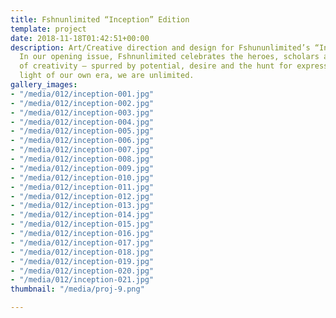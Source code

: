 ```yaml
---
title: Fshnunlimited “Inception” Edition
template: project
date: 2018-11-18T01:42:51+00:00
description: Art/Creative direction and design for Fshununlimited’s “Inception” edition.
  In our opening issue, Fshnunlimited celebrates the heroes, scholars and philosophers
  of creativity – spurred by potential, desire and the hunt for expression. In the
  light of our own era, we are unlimited.
gallery_images:
- "/media/012/inception-001.jpg"
- "/media/012/inception-002.jpg"
- "/media/012/inception-003.jpg"
- "/media/012/inception-004.jpg"
- "/media/012/inception-005.jpg"
- "/media/012/inception-006.jpg"
- "/media/012/inception-007.jpg"
- "/media/012/inception-008.jpg"
- "/media/012/inception-009.jpg"
- "/media/012/inception-010.jpg"
- "/media/012/inception-011.jpg"
- "/media/012/inception-012.jpg"
- "/media/012/inception-013.jpg"
- "/media/012/inception-014.jpg"
- "/media/012/inception-015.jpg"
- "/media/012/inception-016.jpg"
- "/media/012/inception-017.jpg"
- "/media/012/inception-018.jpg"
- "/media/012/inception-019.jpg"
- "/media/012/inception-020.jpg"
- "/media/012/inception-021.jpg"
thumbnail: "/media/proj-9.png"

---
```

